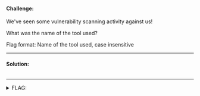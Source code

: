#### Challenge:

We've seen some vulnerability scanning activity against us! 

What was the name of the tool used?

Flag format: Name of the tool used, case insensitive

---

#### Solution:

```bash
```

---

<details><summary>FLAG:</summary>

```
nuclei
```

</details>
<br/>
